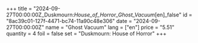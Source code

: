 +++
title = "2024-09-27T00:00:00Z_Duskmourn:_House_of_Horror_Ghost_Vacuum_[en]_false"
id = "8ac39c01-127f-4471-bc74-11a90c48e306"
date = "2024-09-27T00:00:00Z"
name = "Ghost Vacuum"
lang = ["en"]
price = "5.51"
quantity = 4
foil = false
set = "Duskmourn: House of Horror"
+++

